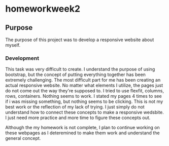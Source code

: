 # homeworkweek2

## Purpose

The purpose of this project was to develop a responsive website about myself.

### Development

This task was very difficult to create. I understand the purpose of using bootstrap, but the concept of putting everything together has been extremely challenging. The most difficult part for me has been creating an actual responsive website. No matter what elements I utilize, the pages just do not come out the way they're supposed to. I tried to use flexfit, columns, rows, containers. Nothing seems to work. I stated my pages 4 times to see if i was missing something, but nothing seems to be clicking. This is not my best work or the reflection of my lack of trying. I just simply do not understand how to connect these concepts to make a responsive wedsbite. I just need more practice and more time to figure these concepts out.

Although the my homework is not complete, I plan to continue working on these webpages as I deteremined to make them work and understand the general concept.
